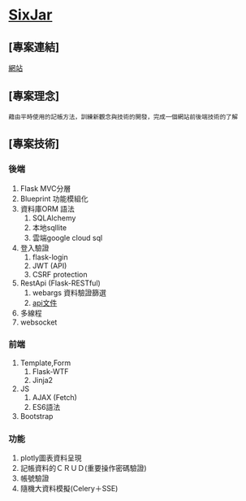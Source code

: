 # [SixJar](http://sixjar.ddns.net/)
## [專案連結]
[網站](http://sixjar.ddns.net/)
## [專案理念]
	藉由平時使用的記帳方法，訓練新觀念與技術的開發，完成一個網站前後端技術的了解

## [專案技術]

### 後端
1. Flask MVC分層
2. Blueprint 功能模組化
3. 資料庫ORM 語法
	1.  SQLAlchemy
	2.  本地sqllite
	3.  雲端google cloud sql
4. 登入驗證
	1. flask-login
	2. JWT (API)
	3. CSRF protection
5. RestApi (Flask-RESTful)
	1. webargs 資料驗證篩選
	2. [api文件](http://sixjar.ddns.net/apispec/)
6. 多線程
7. websocket

### 前端
1. Template,Form 
	1. Flask-WTF
	2. Jinja2
2. JS
	1. AJAX (Fetch)
	2. ES6語法
3. Bootstrap

### 功能
1. plotly圖表資料呈現
2. 記帳資料的ＣＲＵＤ(重要操作密碼驗證)
3. 帳號驗證
4. 隨機大資料模擬(Celery＋SSE)

